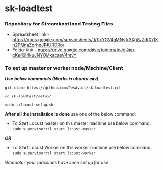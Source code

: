 # sk-loadtest

### Repository for Streamkast load Testing Files

- Spreadsheet link - https://docs.google.com/spreadsheets/d/1IxYGV4qMNyfr3XgSvZdt07IXn2PMnaZqrheJPJURDRo/
- Folder link - https://drive.google.com/drive/folders/1cJgQkp-cKe46l4kuJNYOMkacaeV4rqvY


### To set up master or worker node/Machine/Client

__*Use below commands (Works in ubuntu env)*__


` git clone https://github.com/YesAvail/sk-loadtest.git `

` cd sk-loadtest/setup/ `

` sudo ./locust-setup.sh `

**After all the installation is done** use one of the below command: 

- To Start Locust master on this master machine
use below command:
` sudo supervisorctl start locust-master `

**_OR_**

- To Start Locust Worker on this worker machine
use below command:
` sudo supervisorctl start locust-worker `


*Whooola ! your machines have been set up for use*.